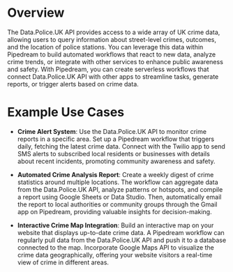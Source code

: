 # Overview

The Data.Police.UK API provides access to a wide array of UK crime data, allowing users to query information about street-level crimes, outcomes, and the location of police stations. You can leverage this data within Pipedream to build automated workflows that react to new data, analyze crime trends, or integrate with other services to enhance public awareness and safety. With Pipedream, you can create serverless workflows that connect Data.Police.UK API with other apps to streamline tasks, generate reports, or trigger alerts based on crime data.

# Example Use Cases

- **Crime Alert System**: Use the Data.Police.UK API to monitor crime reports in a specific area. Set up a Pipedream workflow that triggers daily, fetching the latest crime data. Connect with the Twilio app to send SMS alerts to subscribed local residents or businesses with details about recent incidents, promoting community awareness and safety.

- **Automated Crime Analysis Report**: Create a weekly digest of crime statistics around multiple locations. The workflow can aggregate data from the Data.Police.UK API, analyze patterns or hotspots, and compile a report using Google Sheets or Data Studio. Then, automatically email the report to local authorities or community groups through the Gmail app on Pipedream, providing valuable insights for decision-making.

- **Interactive Crime Map Integration**: Build an interactive map on your website that displays up-to-date crime data. A Pipedream workflow can regularly pull data from the Data.Police.UK API and push it to a database connected to the map. Incorporate Google Maps API to visualize the crime data geographically, offering your website visitors a real-time view of crime in different areas.
